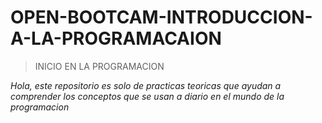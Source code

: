 # OPEN-BOOTCAM-INTRODUCCION-A-LA-PROGRAMACAION
>INICIO EN LA PROGRAMACION

*Hola, este repositorio es solo de practicas teoricas que ayudan a comprender los conceptos que se usan a diario en el mundo de la programacion*
